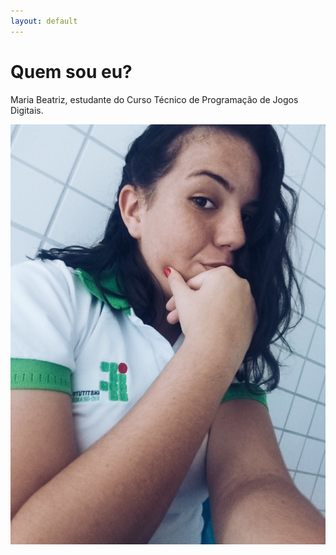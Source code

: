 ```yaml
---
layout: default
---
```

# Quem sou eu?
  Maria Beatriz, estudante do Curso Técnico de Programação de Jogos Digitais.

![](bia.png)
